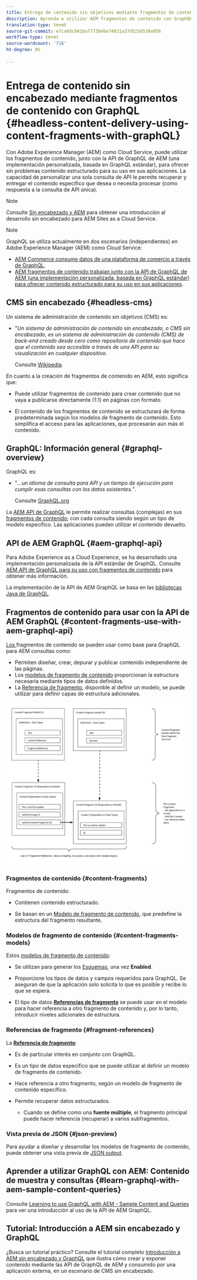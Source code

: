 ```yaml
---
title: Entrega de contenido sin objetivos mediante fragmentos de contenido con GraphQL
description: Aprenda a utilizar AEM fragmentos de contenido con GraphQL para la entrega de contenido sin encabezado.
translation-type: tm+mt
source-git-commit: e7ca6dc841ba777384be74021a27d523d530a956
workflow-type: tm+mt
source-wordcount: '716'
ht-degree: 0%

---
```



# Entrega de contenido sin encabezado mediante fragmentos de contenido con GraphQL {#headless-content-delivery-using-content-fragments-with-graphQL}

Con Adobe Experience Manager (AEM) como Cloud Service, puede utilizar los fragmentos de contenido, junto con la API de GraphQL de AEM (una implementación personalizada, basada en GraphQL estándar), para ofrecer sin problemas contenido estructurado para su uso en sus aplicaciones. La capacidad de personalizar una sola consulta de API le permite recuperar y entregar el contenido específico que desea o necesita procesar (como respuesta a la consulta de API única).

>[!NOTE]
>
>Consulte [Sin encabezado y AEM](/help/implementing/developing/headless/introduction.md) para obtener una introducción al desarrollo sin encabezado para AEM Sites as a Cloud Service.

>[!NOTE]
>
>GraphQL se utiliza actualmente en dos escenarios (independientes) en Adobe Experience Manager (AEM) como Cloud Service:
>
>* [AEM Commerce consume datos de una plataforma de comercio a través de GraphQL](/help/commerce-cloud/architecture/magento.md).
>* [AEM fragmentos de contenido trabajan junto con la API de GraphQL de AEM (una implementación personalizada, basada en GraphQL estándar) para ofrecer contenido estructurado para su uso en sus aplicaciones](/help/assets/content-fragments/graphql-api-content-fragments.md).


## CMS sin encabezado {#headless-cms}

Un sistema de administración de contenido sin objetivos (CMS) es:

* &quot;*Un sistema de administración de contenido sin encabezado, o CMS sin encabezado, es un sistema de administración de contenido (CMS) de back-end creado desde cero como repositorio de contenido que hace que el contenido sea accesible a través de una API para su visualización en cualquier dispositivo.*

   Consulte [Wikipedia](https://en.wikipedia.org/wiki/Headless_content_management_system).

En cuanto a la creación de fragmentos de contenido en AEM, esto significa que:

* Puede utilizar fragmentos de contenido para crear contenido que no vaya a publicarse directamente (1:1) en páginas con formato.

* El contenido de los fragmentos de contenido se estructurará de forma predeterminada según los modelos de fragmento de contenido. Esto simplifica el acceso para las aplicaciones, que procesarán aún más el contenido.

## GraphQL: Información general {#graphql-overview}

GraphQL es:

* &quot;*...un idioma de consulta para API y un tiempo de ejecución para cumplir esas consultas con los datos existentes.*&quot;.

   Consulte [GraphQL.org](https://graphql.org)

La [AEM API de GraphQL](#aem-graphql-api) le permite realizar consultas (complejas) en sus [fragmentos de contenido](/help/assets/content-fragments/content-fragments.md); con cada consulta siendo según un tipo de modelo específico. Las aplicaciones pueden utilizar el contenido devuelto.

## API de AEM GraphQL {#aem-graphql-api}

Para Adobe Experience as a Cloud Experience, se ha desarrollado una implementación personalizada de la API estándar de GraphQL. Consulte [AEM API de GraphQL para su uso con fragmentos de contenido](/help/assets/content-fragments/graphql-api-content-fragments.md) para obtener más información.

La implementación de la API de AEM GraphQL se basa en las [bibliotecas Java de GraphQL](https://graphql.org/code/#java).

## Fragmentos de contenido para usar con la API de AEM GraphQL {#content-fragments-use-with-aem-graphql-api}

[Los ](#content-fragments) fragmentos de contenido se pueden usar como base para GraphQL para AEM consultas como:

* Permiten diseñar, crear, depurar y publicar contenido independiente de las páginas.
* Los [modelos de fragmento de contenido](#content-fragments-models) proporcionan la estructura necesaria mediante tipos de datos definidos.
* La [Referencia de fragmento](#fragment-references), disponible al definir un modelo, se puede utilizar para definir capas de estructura adicionales.

![Fragmentos de contenido para su uso con fragmentos de ](assets/cfm-nested-01.png "contenido GraphQLContent para su uso con GraphQL")

### Fragmentos de contenido {#content-fragments}

Fragmentos de contenido:

* Contienen contenido estructurado.

* Se basan en un [Modelo de fragmento de contenido](#content-fragments-models), que predefine la estructura del fragmento resultante.

### Modelos de fragmento de contenido {#content-fragments-models}

Estos [modelos de fragmento de contenido](/help/assets/content-fragments/content-fragments-models.md):

* Se utilizan para generar los [Esquemas](https://graphql.org/learn/schema/), una vez **Enabled**.

* Proporcione los tipos de datos y campos requeridos para GraphQL. Se aseguran de que la aplicación solo solicita lo que es posible y recibe lo que se espera.

* El tipo de datos **[Referencias de fragmento](#fragment-references)** se puede usar en el modelo para hacer referencia a otro fragmento de contenido y, por lo tanto, introducir niveles adicionales de estructura.

### Referencias de fragmento {#fragment-references}

La **[Referencia de fragmento](/help/assets/content-fragments/content-fragments-models.md#fragment-reference-nested-fragments)**:

* Es de particular interés en conjunto con GraphQL.

* Es un tipo de datos específico que se puede utilizar al definir un modelo de fragmento de contenido.

* Hace referencia a otro fragmento, según un modelo de fragmento de contenido específico.

* Permite recuperar datos estructurados.

   * Cuando se define como una **fuente múltiple**, el fragmento principal puede hacer referencia (recuperar) a varios subfragmentos.

### Vista previa de JSON {#json-preview}

Para ayudar a diseñar y desarrollar los modelos de fragmento de contenido, puede obtener una vista previa de [JSON output](/help/assets/content-fragments/content-fragments-json-preview.md).

## Aprender a utilizar GraphQL con AEM: Contenido de muestra y consultas {#learn-graphql-with-aem-sample-content-queries}

Consulte [Learning to use GraphQL with AEM - Sample Content and Queries](/help/assets/content-fragments/content-fragments-graphql-samples.md) para ver una introducción al uso de la API de AEM GraphQL.

## Tutorial: Introducción a AEM sin encabezado y GraphQL

¿Busca un tutorial práctico? Consulte el tutorial completo [Introducción a AEM sin encabezado y GraphQL](https://experienceleague.adobe.com/docs/experience-manager-learn/getting-started-with-aem-headless/graphql/overview.html) que ilustra cómo crear y exponer contenido mediante las API de GraphQL de AEM y consumido por una aplicación externa, en un escenario de CMS sin encabezado.